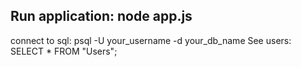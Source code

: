 Run application:
node app.js
----------
connect to sql:
psql -U your_username -d your_db_name
See users:
SELECT * FROM "Users";
